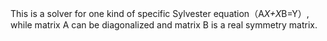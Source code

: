 This is a solver for one kind of specific Sylvester equation（A*X+X*B=Y）, while matrix A can be diagonalized and matrix B is a real symmetry matrix.
